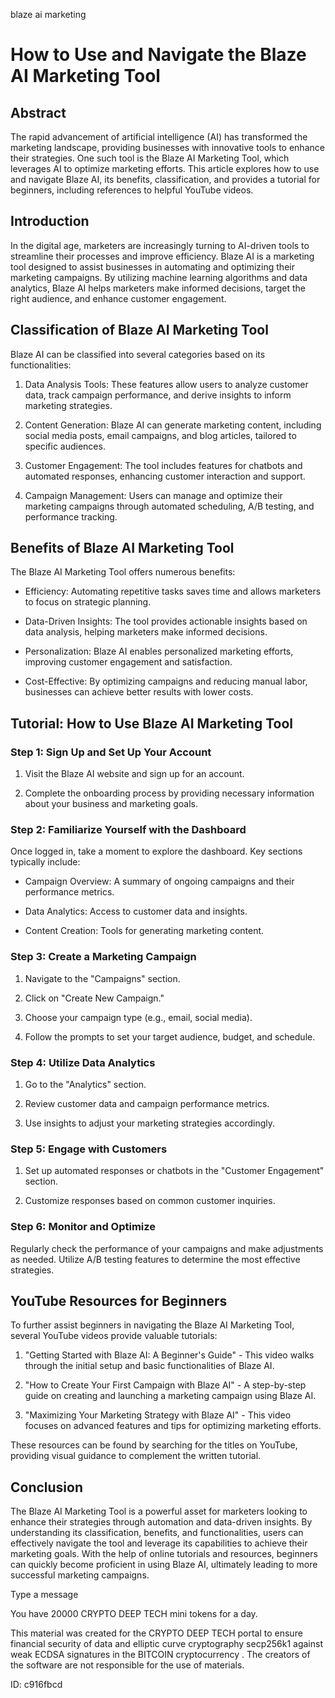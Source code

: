 blaze ai marketing
# How to Use and Navigate the Blaze AI Marketing Tool



## Abstract



The rapid advancement of artificial intelligence (AI) has transformed the marketing landscape, providing businesses with innovative tools to enhance their strategies. One such tool is the Blaze AI Marketing Tool, which leverages AI to optimize marketing efforts. This article explores how to use and navigate Blaze AI, its benefits, classification, and provides a tutorial for beginners, including references to helpful YouTube videos.



## Introduction



In the digital age, marketers are increasingly turning to AI-driven tools to streamline their processes and improve efficiency. Blaze AI is a marketing tool designed to assist businesses in automating and optimizing their marketing campaigns. By utilizing machine learning algorithms and data analytics, Blaze AI helps marketers make informed decisions, target the right audience, and enhance customer engagement.



## Classification of Blaze AI Marketing Tool



Blaze AI can be classified into several categories based on its functionalities:



1. Data Analysis Tools: These features allow users to analyze customer data, track campaign performance, and derive insights to inform marketing strategies.



2. Content Generation: Blaze AI can generate marketing content, including social media posts, email campaigns, and blog articles, tailored to specific audiences.



3. Customer Engagement: The tool includes features for chatbots and automated responses, enhancing customer interaction and support.



4. Campaign Management: Users can manage and optimize their marketing campaigns through automated scheduling, A/B testing, and performance tracking.



## Benefits of Blaze AI Marketing Tool



The Blaze AI Marketing Tool offers numerous benefits:



- Efficiency: Automating repetitive tasks saves time and allows marketers to focus on strategic planning.



- Data-Driven Insights: The tool provides actionable insights based on data analysis, helping marketers make informed decisions.



- Personalization: Blaze AI enables personalized marketing efforts, improving customer engagement and satisfaction.



- Cost-Effective: By optimizing campaigns and reducing manual labor, businesses can achieve better results with lower costs.



## Tutorial: How to Use Blaze AI Marketing Tool



### Step 1: Sign Up and Set Up Your Account



1. Visit the Blaze AI website and sign up for an account.

2. Complete the onboarding process by providing necessary information about your business and marketing goals.



### Step 2: Familiarize Yourself with the Dashboard



Once logged in, take a moment to explore the dashboard. Key sections typically include:



- Campaign Overview: A summary of ongoing campaigns and their performance metrics.

- Data Analytics: Access to customer data and insights.

- Content Creation: Tools for generating marketing content.



### Step 3: Create a Marketing Campaign



1. Navigate to the "Campaigns" section.

2. Click on "Create New Campaign."

3. Choose your campaign type (e.g., email, social media).

4. Follow the prompts to set your target audience, budget, and schedule.



### Step 4: Utilize Data Analytics



1. Go to the "Analytics" section.

2. Review customer data and campaign performance metrics.

3. Use insights to adjust your marketing strategies accordingly.



### Step 5: Engage with Customers



1. Set up automated responses or chatbots in the "Customer Engagement" section.

2. Customize responses based on common customer inquiries.



### Step 6: Monitor and Optimize



Regularly check the performance of your campaigns and make adjustments as needed. Utilize A/B testing features to determine the most effective strategies.



## YouTube Resources for Beginners



To further assist beginners in navigating the Blaze AI Marketing Tool, several YouTube videos provide valuable tutorials:



1. "Getting Started with Blaze AI: A Beginner's Guide" - This video walks through the initial setup and basic functionalities of Blaze AI.



2. "How to Create Your First Campaign with Blaze AI" - A step-by-step guide on creating and launching a marketing campaign using Blaze AI.



3. "Maximizing Your Marketing Strategy with Blaze AI" - This video focuses on advanced features and tips for optimizing marketing efforts.



These resources can be found by searching for the titles on YouTube, providing visual guidance to complement the written tutorial.



## Conclusion



The Blaze AI Marketing Tool is a powerful asset for marketers looking to enhance their strategies through automation and data-driven insights. By understanding its classification, benefits, and functionalities, users can effectively navigate the tool and leverage its capabilities to achieve their marketing goals. With the help of online tutorials and resources, beginners can quickly become proficient in using Blaze AI, ultimately leading to more successful marketing campaigns.



Type a message

You have 20000 CRYPTO DEEP TECH mini tokens for a day.


This material was created for the  CRYPTO DEEP TECH portal  to ensure financial security of data and elliptic curve cryptography  secp256k1 against weak ECDSA  signatures   in the  BITCOIN cryptocurrency . The creators of the software are not responsible for the use of materials.

 ID: c916fbcd
